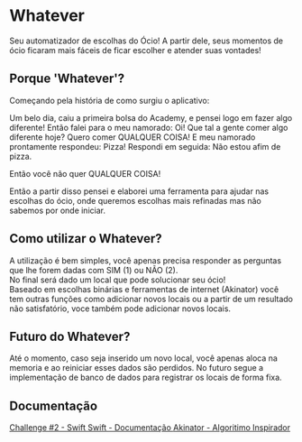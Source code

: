 
# Whatever

Seu automatizador de escolhas do Ócio! A partir dele, seus momentos de ócio ficaram mais fáceis de ficar escolher e atender suas vontades!

## Porque 'Whatever'?

Começando pela história de como surgiu o aplicativo:

Um belo dia, caiu a primeira bolsa do Academy, e pensei logo em fazer algo diferente!
Então falei para o meu namorado: Oi! Que tal a gente comer algo diferente hoje? Quero comer QUALQUER COISA!
E meu namorado prontamente respondeu: Pizza!
Respondi em seguida: Não estou afim de pizza.
  
Então você não quer QUALQUER COISA!

Então a partir disso pensei e elaborei uma ferramenta para ajudar nas escolhas do ócio, onde queremos escolhas mais refinadas mas não sabemos por onde iniciar.

## Como utilizar o Whatever?

A utilização é bem simples, você apenas precisa responder as perguntas que lhe forem dadas com SIM (1) ou NÃO (2). <br>
No final será dado um local que pode solucionar seu ócio! <br>
Baseado em escolhas binárias e ferramentas de internet (Akinator) você tem outras funções como adicionar novos locais ou a partir de um resultado não satisfatório, voce também pode adicionar novos locais.

## Futuro do Whatever?

Até o momento, caso seja inserido um novo local, você apenas aloca na memoria e ao reiniciar esses dados são perdidos.
No futuro segue a implementação de banco de dados para registrar os locais de forma fixa.

## Documentação

<a href="https://fog-lemon-6c8.notion.site/Swift-Challenge-2-31b10f4b8cb6462c822785a7ad77988b"> Challenge #2 - Swift </a>
<a href="https://www.apple.com/br/education/docs/App_Development_with_Swift_Curriculum_Guide.pdf"> Swift - Documentação </a>
<a href="https://pt.akinator.com"> Akinator - Algoritimo Inspirador </a>
